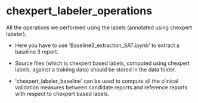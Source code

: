 # chexpert_labeler_operations
All the operations we performed using the labels (annotated using chexpert labeler).

- Here you have to use 'Baseline3_extraction_SAT.ipynb' to extract a baseline 3 report. 
- Source files (which is chexpert based labels, computed using chexpert labels, against a training data) should be stored in the data folder.

- 'chexpert_labeler_baseline' can be used to compute all the clinical validation measures between candidate reports and reference reports with respect to chexpert based labels.


